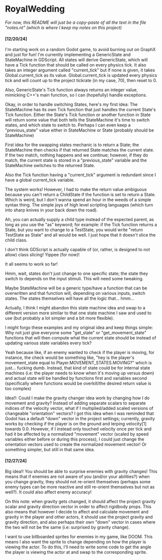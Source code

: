 # RoyalWedding
_For now, this README will just be a copy-paste of all the text in the file "notes.nt" (which is where I keep my notes on this project)_
#### [12/20/24]
I'm starting work on a random Godot game, to avoid burning out on GraphX and just for fun! I'm currently implementing a GenericState and StateMachine in GDScript. All states will derive GenericState, which will have a Tick function that should be called on every physics tick. It also takes an integer argument called "current_tick" but if none is given, it takes Global.current_tick as its value. Global.current_tick is updated every physics tick and will count up to the project tickrate (in my case, 70), then reset to 0.

Also, GenericState's Tick function always returns an integer value, mimicking C++'s main function, so I can (hopefully) handle exceptions.

Okay, in order to handle switching States, here's my first idea:
	The StateMachine has its own Tick function that just handles the current State's Tick function. Either the State's Tick function or another function in State will return some value that both tells the StateMachine it's time to switch states, and which state to switch to. Perhaps I can even keep a "previous_state" value either in StateMachine or State (probably should be StateMachine)

First idea for the swapping states mechanic is to return a State; the StateMachine then checks if that returned State matches the current state. If the two match, nothing happens and we continue; however, if they do match, the current state is stored in a "previous_state" variable and the StateMachine switches to the returned State.

Also the Tick function having a "current_tick" argument is redundant since I have a global current_tick variable.

The system works! However, I had to make the return value ambiguous because you can't return a ChildState if the function is set to return a State. Which is weird, but I don't wanna spend an hour in the weeds of a simple syntax thing. The simple joys of high level scripting languages (which turn into sharp knives in your back down the road).

Ah, you can actually supply a child type instead of the expected parent, as long as you use the "as" keyword; for example: if the Tick function returns a State, but you want to change to a TestState, you would write "return TestState as State" and all would be well. I just hope that it doesn't slice the child class.

I don't think GDScript is actually capable of (or, rather, is designed to not allow) class slicing! Yippee (for now)!

It all seems to work so far!

Hmm, wait, states don't just change to one specific state; the state they switch to depends on the input stimuli. This will need some tweaking.

Maybe StateMachine will be a generic type/have a function that can be overwritten and that function will, depending on various inputs, switch states. The states themselves will have all the logic that... hmm...

Actually, I think I might abandon this state machine idea and swap to a different version more similar to that one state machine I saw and used to use (but probably a lot simpler and a bit more flexible).

I might forgo these examples and my original idea and keep things simple:
	Why not just give everyone some "get_state" or "get_movement_state" functions that will then compute what the current state should be instead of updating various state variables every tick?

Yeah because like, if an enemy wanted to check if the player is moving, for instance, the check would be something like, "hey is the player's movement_state equal to Player.MOVEMENT_STATES.MOVING?" which is just... fucking dumb. Instead, that kind of state could be for internal state machines (i.e: the player needs to know when it's moving up versus down) and actual state will be handled by functions first and variables second (specifically where functions would be overkill/the desired return value is too complex)

Idea!!:
	Could I make the gravity changer idea work by changing how I do movement and gravity? Instead of adding separate scalars to separate indices of the velocity vector, what if I multiplied/added scaled versions of changeable "orientation" vectors? I got this idea when I was reminded that Godot has a default "down" vector in the project settings; currently, gravity works by checking if the player is on the ground and lerping velocity[1] towards 0.0. However, if I instead only touched velocity once per tick and had it be affected by a normalized "movement" vector (scaled by speed variables either before or during this process), I could just change the orientation vectors used to create the normalized movement vector! Or something simpler, but still in that same idea.

#### [12/27/24]
Big idea!! You should be able to surprise enemies with gravity changes! This means that if enemies are not aware of you (and/or your abilities?) when you change gravity, they should not re-orient themselves (perhaps some enemy types can be more reactive and still re-orient themselves but not as well?). It could also affect enemy accuracy!

On this note: when gravity gets changed, it should affect the project gravity scalar and gravity direction vector in order to affect rigidbody props. This also means that however I decide to affect and calculate movement and gravity in the player and other actors, it should use the project gravity and gravity direction, and also perhaps their own "down" vector in cases where the two will not be the same (i.e: surprised by gravity change).

I want to use billboarded sprites for enemies in my game, like DOOM. This means I also want the sprite to change depending on how the player is viewing the actor. To do this, I'll need to write some code to get the angle the player is viewing the actor at and swap to the corresponding sprite.
